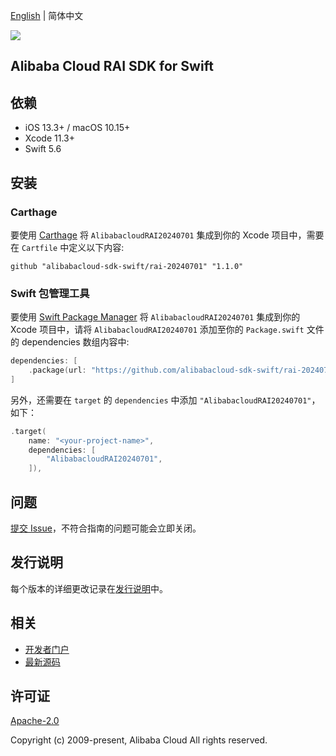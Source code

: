[English](README.md) | 简体中文

![](https://aliyunsdk-pages.alicdn.com/icons/AlibabaCloud.svg)

## Alibaba Cloud RAI SDK for Swift

## 依赖

- iOS 13.3+ / macOS 10.15+
- Xcode 11.3+
- Swift 5.6

## 安装

### Carthage

要使用 [Carthage](https://github.com/Carthage/Carthage) 将 `AlibabacloudRAI20240701` 集成到你的 Xcode 项目中，需要在 `Cartfile` 中定义以下内容:

```ogdl
github "alibabacloud-sdk-swift/rai-20240701" "1.1.0"
```

### Swift 包管理工具

要使用 [Swift Package Manager](https://swift.org/package-manager/) 将 `AlibabacloudRAI20240701` 集成到你的 Xcode 项目中，请将 `AlibabacloudRAI20240701` 添加至你的 `Package.swift` 文件的 dependencies 数组内容中:

```swift
dependencies: [
    .package(url: "https://github.com/alibabacloud-sdk-swift/rai-20240701.git", from: "1.1.0")
]
```

另外，还需要在 `target` 的 `dependencies` 中添加 `"AlibabacloudRAI20240701"`，如下：

```swift
.target(
    name: "<your-project-name>",
    dependencies: [
        "AlibabacloudRAI20240701",
    ]),
```

## 问题

[提交 Issue](https://github.com/alibabacloud-sdk-swift/rai-20240701/issues/new)，不符合指南的问题可能会立即关闭。

## 发行说明

每个版本的详细更改记录在[发行说明](./ChangeLog.txt)中。

## 相关

* [开发者门户](https://next.api.aliyun.com/home)
* [最新源码](https://github.com/alibabacloud-sdk-swift/rai-20240701)

## 许可证

[Apache-2.0](http://www.apache.org/licenses/LICENSE-2.0)

Copyright (c) 2009-present, Alibaba Cloud All rights reserved.
